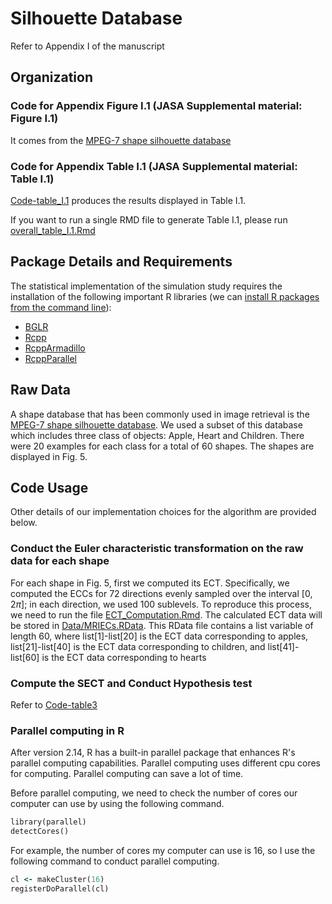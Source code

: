 # Silhouette Database
Refer to Appendix I of the manuscript
## Organization

### Code for Appendix Figure I.1 (JASA Supplemental material: Figure I.1)
It comes from the [MPEG-7 shape silhouette database](https://dabi.temple.edu/external/shape/MPEG7/dataset.html)
### Code for Appendix Table I.1 (JASA Supplemental material: Table I.1)
[Code-table_I.1](https://github.com/JinyuWang123/TDA/tree/main/Silhouette%20Database/Code_table_I.1) produces the results displayed in Table I.1.

If you want to run a single RMD file to generate Table I.1, please run [overall_table_I.1.Rmd
](https://github.com/JinyuWang123/TDA/blob/main/Silhouette%20Database/Code_table_I.1/overall_table_I.1.Rmd)
## Package Details and Requirements
The statistical implementation of the simulation study requires the installation of the following important R libraries (we can [install R packages from the command line](https://cran.r-project.org/doc/manuals/r-release/R-admin.html#Installing-packages)):
* [BGLR](https://cran.r-project.org/web/packages/BGLR/index.html)
* [Rcpp](https://cran.r-project.org/web/packages/Rcpp/index.html)
* [RcppArmadillo](https://cran.r-project.org/web/packages/RcppArmadillo/index.html)
* [RcppParallel](https://cran.r-project.org/web/packages/RcppParallel/index.html)
## Raw Data
A shape database that has been commonly used in image retrieval is the [MPEG-7 shape silhouette database](https://dabi.temple.edu/external/shape/MPEG7/dataset.html). We used a subset of this database which includes three class of objects: Apple, Heart and Children. There were 20 examples for each class for a total of 60 shapes. The shapes are displayed in Fig. 5. 
## Code Usage
Other details of our implementation choices for the algorithm are provided below.
### Conduct the Euler characteristic transformation on the raw data for each shape
For each shape in Fig. 5, first we computed its ECT. Specifically, we computed the ECCs for 72 directions evenly sampled over the interval $[0,2\pi]$; in each direction, we used 100 sublevels. To reproduce this process, we need to run the file [ECT_Computation.Rmd](https://github.com/JinyuWang123/TDA/blob/main/Silhouette%20Database/ECT_Computation.Rmd). The calculated ECT data will be stored in [Data/MRIECs.RData](https://github.com/JinyuWang123/TDA/blob/main/Silhouette%20Database/Data/MRIECs.RData). This RData file contains a list variable of length 60, where list[1]-list[20] is the ECT data corresponding to apples, list[21]-list[40] is the ECT data corresponding to children, and list[41]-list[60] is the ECT data corresponding to hearts

### Compute the SECT and Conduct Hypothesis test
Refer to [Code-table3](https://github.com/JinyuWang123/TDA/tree/main/Silhouette%20Database/Code_table3)

### Parallel computing in R
After version 2.14, R has a built-in parallel package that enhances R's parallel computing capabilities. Parallel computing uses different cpu cores for computing. Parallel computing can save a lot of time.

Before parallel computing, we need to check the number of cores our computer can use by using the following command.
```ruby
library(parallel) 
detectCores()
```
For example, the number of cores my computer can use is 16, so I use the following command to conduct parallel computing.
```ruby
cl <- makeCluster(16)
registerDoParallel(cl)
```
